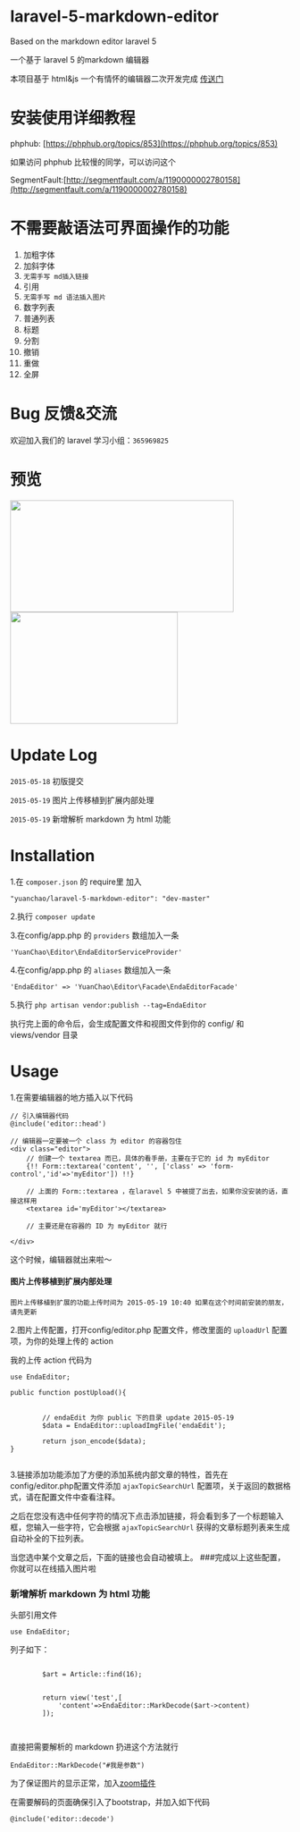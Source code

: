 # laravel-5-markdown-editor
Based on the markdown editor laravel 5

一个基于 laravel 5 的markdown 编辑器

本项目基于 html&js 一个有情怀的编辑器二次开发完成 [传送门](https://github.com/Integ/BachEditor)


# 安装使用详细教程

phphub: [https://phphub.org/topics/853](https://phphub.org/topics/853)

如果访问 phphub 比较慢的同学，可以访问这个

SegmentFault:[http://segmentfault.com/a/1190000002780158](http://segmentfault.com/a/1190000002780158)

# 不需要敲语法可界面操作的功能
1. 加粗字体
2. 加斜字体
3. `无需手写 md插入链接`
4. 引用
5. `无需手写 md 语法插入图片`
6. 数字列表
7. 普通列表
8. 标题
9. 分割
10. 撤销
11. 重做
12. 全屏

# Bug 反馈&交流

欢迎加入我们的 laravel 学习小组：`365969825`

# 预览
<img src="http://www.phpcto.org/tmp/m1.jpg" width = "400" height = "200"  align=center />

<img src="http://www.phpcto.org/tmp/m2.jpg" width = "300" height = "200"  align=center />

# Update Log

`2015-05-18` 初版提交

`2015-05-19`  图片上传移植到扩展内部处理

`2015-05-19`  新增解析 markdown 为 html 功能

# Installation

1.在 `composer.json` 的 require里 加入

```
"yuanchao/laravel-5-markdown-editor": "dev-master"
```
2.执行 `composer update`

3.在config/app.php 的 `providers` 数组加入一条

```
'YuanChao\Editor\EndaEditorServiceProvider'
```

4.在config/app.php 的 `aliases` 数组加入一条

```
'EndaEditor' => 'YuanChao\Editor\Facade\EndaEditorFacade'

```

5.执行 `php artisan vendor:publish --tag=EndaEditor`

执行完上面的命令后，会生成配置文件和视图文件到你的 config/ 和 views/vendor 目录

# Usage 

1.在需要编辑器的地方插入以下代码

```
// 引入编辑器代码
@include('editor::head')

// 编辑器一定要被一个 class 为 editor 的容器包住
<div class="editor">
	// 创建一个 textarea 而已，具体的看手册，主要在于它的 id 为 myEditor
	{!! Form::textarea('content', '', ['class' => 'form-control','id'=>'myEditor']) !!}
	
	// 上面的 Form::textarea ，在laravel 5 中被提了出去，如果你没安装的话，直接这样用
	<textarea id='myEditor'></textarea>
	
	// 主要还是在容器的 ID 为 myEditor 就行
	
</div>

```

这个时候，编辑器就出来啦～

#### 图片上传移植到扩展内部处理

`图片上传移植到扩展的功能上传时间为 2015-05-19 10:40 如果在这个时间前安装的朋友，请先更新`

2.图片上传配置，打开config/editor.php 配置文件，修改里面的 `uploadUrl` 配置项，为你的处理上传的 action 

我的上传 action 代码为

```
use EndaEditor;

public function postUpload(){


		// endaEdit 为你 public 下的目录 update 2015-05-19
        $data = EndaEditor::uploadImgFile('endaEdit');

        return json_encode($data);            
}


```

3.链接添加功能添加了方便的添加系统内部文章的特性，首先在config/editor.php配置文件添加 `ajaxTopicSearchUrl` 配置项，关于返回的数据格式，请在配置文件中查看注释。

之后在您没有选中任何字符的情况下点击添加链接，将会看到多了一个标题输入框，您输入一些字符，它会根据 `ajaxTopicSearchUrl` 获得的文章标题列表来生成自动补全的下拉列表。

当您选中某个文章之后，下面的链接也会自动被填上。
###完成以上这些配置，你就可以在线插入图片啦


### 新增解析 markdown 为 html 功能

头部引用文件
```
use EndaEditor;

```

列子如下：
```

        $art = Article::find(16);


        return view('test',[
            'content'=>EndaEditor::MarkDecode($art->content)
        ]);
        
        
```

直接把需要解析的 markdown 扔进这个方法就行

```
EndaEditor::MarkDecode("#我是参数")

```

为了保证图片的显示正常，加入[zoom插件](https://github.com/fat/zoom.js)

在需要解码的页面确保引入了bootstrap，并加入如下代码
```
@include('editor::decode')

```